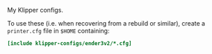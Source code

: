 My Klipper configs.

To use these (i.e. when recovering from a rebuild or similar), create a `printer.cfg` file in `$HOME` containing:

```ini
[include klipper-configs/ender3v2/*.cfg]
```

